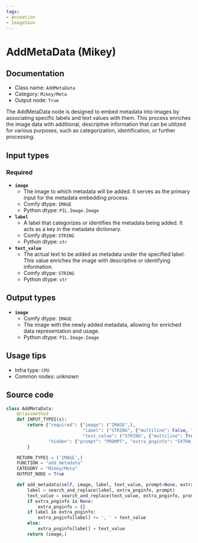 ```yaml
---
tags:
- Animation
- ImageSave
---
```


# AddMetaData (Mikey)
## Documentation
- Class name: `AddMetaData`
- Category: `Mikey/Meta`
- Output node: `True`

The AddMetaData node is designed to embed metadata into images by associating specific labels and text values with them. This process enriches the image data with additional, descriptive information that can be utilized for various purposes, such as categorization, identification, or further processing.
## Input types
### Required
- **`image`**
    - The image to which metadata will be added. It serves as the primary input for the metadata embedding process.
    - Comfy dtype: `IMAGE`
    - Python dtype: `PIL.Image.Image`
- **`label`**
    - A label that categorizes or identifies the metadata being added. It acts as a key in the metadata dictionary.
    - Comfy dtype: `STRING`
    - Python dtype: `str`
- **`text_value`**
    - The actual text to be added as metadata under the specified label. This value enriches the image with descriptive or identifying information.
    - Comfy dtype: `STRING`
    - Python dtype: `str`
## Output types
- **`image`**
    - Comfy dtype: `IMAGE`
    - The image with the newly added metadata, allowing for enriched data representation and usage.
    - Python dtype: `PIL.Image.Image`
## Usage tips
- Infra type: `CPU`
- Common nodes: unknown


## Source code
```python
class AddMetaData:
    @classmethod
    def INPUT_TYPES(s):
        return {"required": {"image": ("IMAGE",),
                             "label": ("STRING", {"multiline": False, "placeholder": "Label for metadata"}),
                             "text_value": ("STRING", {"multiline": True, "placeholder": "Text to add to metadata"})},
                "hidden": {"prompt": "PROMPT", "extra_pnginfo": "EXTRA_PNGINFO"},
        }

    RETURN_TYPES = ('IMAGE',)
    FUNCTION = "add_metadata"
    CATEGORY = "Mikey/Meta"
    OUTPUT_NODE = True

    def add_metadata(self, image, label, text_value, prompt=None, extra_pnginfo=None):
        label = search_and_replace(label, extra_pnginfo, prompt)
        text_value = search_and_replace(text_value, extra_pnginfo, prompt)
        if extra_pnginfo is None:
            extra_pnginfo = {}
        if label in extra_pnginfo:
            extra_pnginfo[label] += ', ' + text_value
        else:
            extra_pnginfo[label] = text_value
        return (image,)

```
